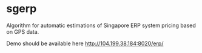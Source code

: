 # sgerp
Algorithm for automatic estimations of Singapore ERP system pricing based on GPS data.

Demo should be available here
http://104.199.38.184:8020/erp/
